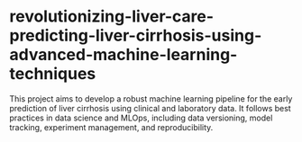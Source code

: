 # revolutionizing-liver-care-predicting-liver-cirrhosis-using-advanced-machine-learning-techniques
This project aims to develop a robust machine learning pipeline for the early prediction of liver cirrhosis using clinical and laboratory data. It follows best practices in data science and MLOps, including data versioning, model tracking, experiment management, and reproducibility.

